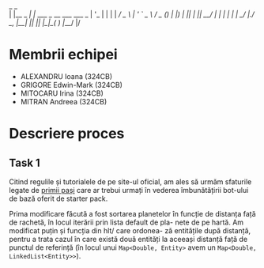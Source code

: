 _           _                          
| |__  _   _| |_ ___   _ __ ___   ___ _ 
| '_ \| | | | __/ _ \ | '_ ` _ \ / _ (_)
| |_) | |_| | ||  __/ | | | | | |  __/_ 
|_.__/ \__, |\__\___| |_| |_| |_|\___( )
    |___/                         |/

# Membrii echipei
  * ALEXANDRU Ioana (324CB)
  * GRIGORE Edwin-Mark (324CB)
  * MITOCARU Irina (324CB)
  * MITRAN Andreea (324CB)

# Descriere proces

## Task 1

Citind regulile și tutorialele de pe site-ul oficial, am ales să
urmăm sfaturile legate de [primii pași](https://halite.io/learn-programming-challenge/downloads-and-starter-kits/improve-basic-bot)
care ar trebui urmați în vederea îmbunătățirii bot-ului de bază oferit
de starter pack.

Prima modificare făcută a fost sortarea planetelor în funcție de
distanța față de rachetă, în locul iterării prin lista default de pla-
nete de pe hartă. Am modificat puțin și funcția din hlt/ care ordonea-
ză entitățile după distanță, pentru a trata cazul în care există două
entități la aceeași distanță față de punctul de referință (în locul
unui `Map<Double, Entity>` avem un `Map<Double, LinkedList<Entity>>`).